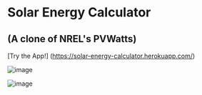 # Solar Energy Calculator 
## (A clone of NREL's PVWatts)

[Try the App!] (https://solar-energy-calculator.herokuapp.com/)

![image](https://user-images.githubusercontent.com/11179812/127401983-e5449036-1cd8-4752-ad2a-53a774d0e2b6.png)

![image](https://user-images.githubusercontent.com/11179812/127402056-e064e9c5-1849-4fe9-addb-e5a7b4c12cad.png)

